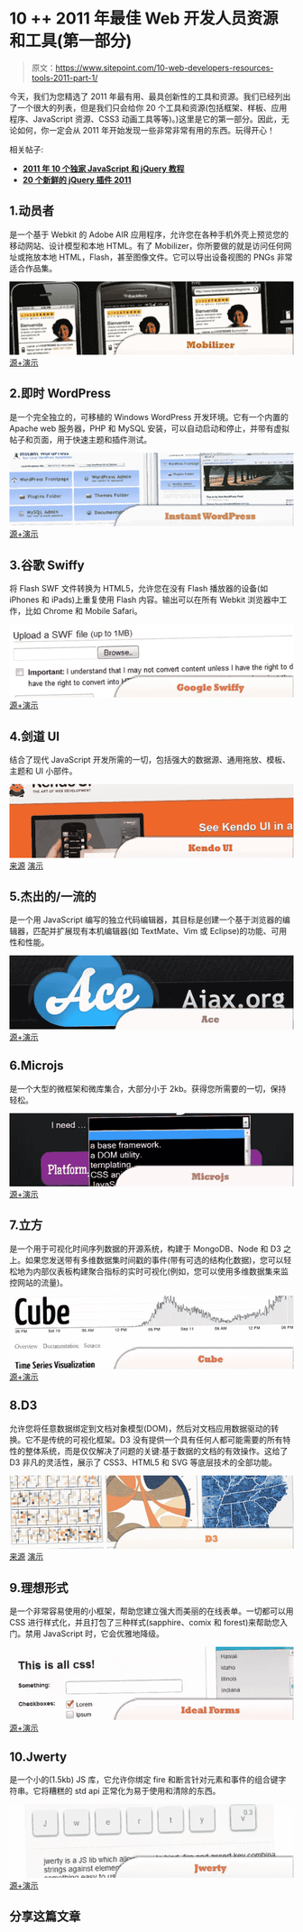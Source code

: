 # 10 ++ 2011 年最佳 Web 开发人员资源和工具(第一部分)

> 原文：<https://www.sitepoint.com/10-web-developers-resources-tools-2011-part-1/>

今天，我们为您精选了 2011 年最有用、最具创新性的工具和资源。我们已经列出了一个很大的列表，但是我们只会给你 20 个工具和资源(包括框架、样板、应用程序、JavaScript 资源、CSS3 动画工具等等)。)这里是它的第一部分。因此，无论如何，你一定会从 2011 年开始发现一些非常非常有用的东西。玩得开心！

相关帖子:

*   [**2011 年 10 个独家 JavaScript 和 jQuery 教程**](http://www.jquery4u.com/plugins/10-exclusive-javascript-jquery-tutorials-2011/)
*   [**20 个新鲜的 jQuery 插件 2011**](http://www.jquery4u.com/plugins/20-fresh-jquery-plugins-2/)

## 1.动员者

是一个基于 Webkit 的 Adobe AIR 应用程序，允许您在各种手机外壳上预览您的移动网站、设计模型和本地 HTML。有了 Mobilizer，你所要做的就是访问任何网址或拖放本地 HTML，Flash，甚至图像文件。它可以导出设备视图的 PNGs 非常适合作品集。

 [![Mobilizer](img/bff7813b9d3e1f92e0e6cad550d06908.png)](http://www.springbox.com/mobilizer/) 
[源+演示](http://www.springbox.com/mobilizer/)

## 2.即时 WordPress

是一个完全独立的，可移植的 Windows WordPress 开发环境。它有一个内置的 Apache web 服务器，PHP 和 MySQL 安装，可以自动启动和停止，并带有虚拟帖子和页面，用于快速主题和插件测试。

 [![Instant WordPress](img/4645b9118aeb2dd14f67510e8f074f67.png)](http://www.instantwp.com/) 
[源+演示](http://www.instantwp.com/)

## 3.谷歌 Swiffy

将 Flash SWF 文件转换为 HTML5，允许您在没有 Flash 播放器的设备(如 iPhones 和 iPads)上重复使用 Flash 内容。输出可以在所有 Webkit 浏览器中工作，比如 Chrome 和 Mobile Safari。

 [![Google Swiffy](img/ea471f46a8d69d21e85cc1e54e15dd2b.png)](http://www.google.com/doubleclick/studio/swiffy/) 
[源+演示](http://www.google.com/doubleclick/studio/swiffy/)

## 4.剑道 UI

结合了现代 JavaScript 开发所需的一切，包括强大的数据源、通用拖放、模板、主题和 UI 小部件。

 [![Kendo UI](img/15be836ec97972b202a0441d4bf6f3a6.png)](http://www.kendoui.com/) 
[来源](http://www.kendoui.com/) [演示](http://demos.kendoui.com/)

## 5.杰出的/一流的

是一个用 JavaScript 编写的独立代码编辑器，其目标是创建一个基于浏览器的编辑器，匹配并扩展现有本机编辑器(如 TextMate、Vim 或 Eclipse)的功能、可用性和性能。

 [![Ace](img/143ed58bd275259c64170d333ed43ea7.png)](http://ace.ajax.org/) 
[源+演示](http://ace.ajax.org/)

## 6.Microjs

是一个大型的微框架和微库集合，大部分小于 2kb。获得您所需要的一切，保持轻松。

 [![Microjs](img/99727dddf3eeb2ab8293580037ba0fbc.png)](http://microjs.com/) 
[源+演示](http://microjs.com/)

## 7.立方

是一个用于可视化时间序列数据的开源系统，构建于 MongoDB、Node 和 D3 之上。如果您发送带有多维数据集时间戳的事件(带有可选的结构化数据)，您可以轻松地为内部仪表板构建聚合指标的实时可视化(例如，您可以使用多维数据集来监控网站的流量)。

 [![Cube](img/162102215aaf91c4d6bb899f38bf80de.png)](http://square.github.com/cube/) 
[源+演示](http://square.github.com/cube/)

## 8.D3

允许您将任意数据绑定到文档对象模型(DOM)，然后对文档应用数据驱动的转换。它不是传统的可视化框架。D3 没有提供一个具有任何人都可能需要的所有特性的整体系统，而是仅仅解决了问题的关键:基于数据的文档的有效操作。这给了 D3 非凡的灵活性，展示了 CSS3、HTML5 和 SVG 等底层技术的全部功能。

 [![D3](img/559e1b0b62c617318aaf391047b6ac1e.png)](http://mbostock.github.com/d3/) 
[来源](http://mbostock.github.com/d3/) [演示](http://mbostock.github.com/d3/ex/)

## 9.理想形式

是一个非常容易使用的小框架，帮助您建立强大而美丽的在线表单。一切都可以用 CSS 进行样式化，并且打包了三种样式(sapphire、comix 和 forest)来帮助您入门。禁用 JavaScript 时，它会优雅地降级。

 [![Ideal Forms](img/691abe1ee58a9943ba7fd32cd7a5d1e6.png)](http://code.google.com/p/idealforms/) 
[源+演示](http://code.google.com/p/idealforms/)

## 10.Jwerty

是一个小的(1.5kb) JS 库，它允许你绑定 fire 和断言针对元素和事件的组合键字符串。它将糟糕的 std api 正常化为易于使用和清除的东西。

 [![Jwerty](img/8228291ff869a4a06803d1edd8717ba4.png)](http://keithcirkel.co.uk/jwerty/) 
[源+演示](http://keithcirkel.co.uk/jwerty/)

## 分享这篇文章